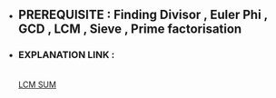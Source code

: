 - ## PREREQUISITE : Finding Divisor , Euler Phi , GCD , LCM , Sieve , Prime factorisation 
- ### EXPLANATION LINK : 
  <br> [LCM SUM](https://forthright48.com/spoj-lcmsum-lcm-sum/)
